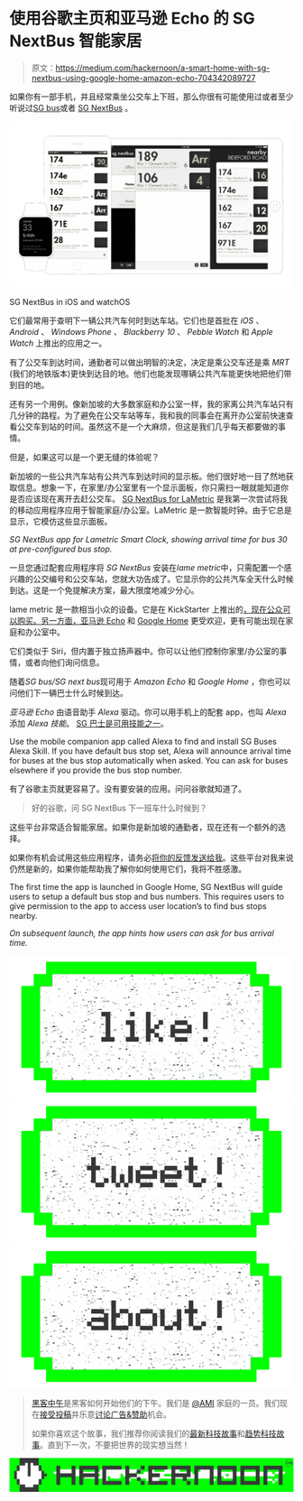 # 使用谷歌主页和亚马逊 Echo 的 SG NextBus 智能家居

> 原文：<https://medium.com/hackernoon/a-smart-home-with-sg-nextbus-using-google-home-amazon-echo-704342089727>

如果你有一部手机，并且经常乘坐公交车上下班，那么你很有可能使用过或者至少听说过[SG bus](https://itunes.apple.com/sg/app/sg-buses-singapore-bus-guide/id384353741?mt=8)或者 [SG NextBus](https://appsto.re/us/nxm6w.i) 。

![](img/4b6f9a6329cca4180bdf241d3109d4e1.png)

SG NextBus in iOS and watchOS

它们最常用于查明下一辆公共汽车何时到达车站。它们也是首批在 *iOS* 、 *Android* 、 *Windows Phone* 、 *Blackberry 10* 、 *Pebble Watch* 和 *Apple Watch* 上推出的应用之一。

有了公交车到达时间，通勤者可以做出明智的决定，决定是乘公交车还是乘 *MRT* (我们的地铁版本)更快到达目的地。他们也能发现哪辆公共汽车能更快地把他们带到目的地。

还有另一个用例。像新加坡的大多数家庭和办公室一样，我的家离公共汽车站只有几分钟的路程。为了避免在公交车站等车，我和我的同事会在离开办公室前快速查看公交车到站的时间。虽然这不是一个大麻烦，但这是我们几乎每天都要做的事情。

但是，如果这可以是一个更无缝的体验呢？

新加坡的一些公共汽车站有公共汽车到达时间的显示板。他们很好地一目了然地获取信息。想象一下，在家里/办公室里有一个显示面板，你只需扫一眼就能知道你是否应该现在离开去赶公交车。 [SG NextBus for LaMetric](http://apps.lametric.com/apps/sg_nextbus/1351) 是我第一次尝试将我的移动应用程序应用于智能家庭/办公室。LaMetric 是一款智能时钟。由于它总是显示，它模仿这些显示面板。

*SG NextBus app for Lametric Smart Clock, showing arrival time for bus 30 at pre-configured bus stop.*

一旦您通过配套应用程序将 *SG NextBus* 安装在*lame metric*中，只需配置一个感兴趣的公交编号和公交车站，您就大功告成了。它显示你的公共汽车全天什么时候到达。这是一个免提解决方案，最大限度地减少分心。

lame metric 是一款相当小众的设备。它是在 KickStarter 上推出的[，现在公众可以购买。](https://www.kickstarter.com/projects/smartatoms/lametric-customizable-smart-ticker-for-life-and-bu)[另一方面，亚马逊 Echo](https://www.amazon.com/Amazon-Echo-Bluetooth-Speaker-with-WiFi-Alexa/dp/B00X4WHP5E) 和 [Google Home](https://madeby.google.com/home/) 更受欢迎，更有可能出现在家庭和办公室中。

它们类似于 Siri，但内置于独立扬声器中。你可以让他们控制你家里/办公室的事情，或者向他们询问信息。

随着*SG bus/SG next bus*现可用于 *Amazon Echo* 和 *Google Home* ，你也可以问他们下一辆巴士什么时候到达。

*亚马逊 Echo* 由语音助手 *Alexa* 驱动。你可以用手机上的配套 app，也叫 *Alexa* 添加 *Alexa 技能*。 [SG 巴士是可用技能之一](https://www.alexaskillstore.com/SG-Buses/15378)。

Use the mobile companion app called Alexa to find and install SG Buses Alexa Skill. If you have default bus stop set, Alexa will announce arrival time for buses at the bus stop automatically when asked. You can ask for buses elsewhere if you provide the bus stop number.

有了谷歌主页就更容易了。没有要安装的应用。问问谷歌就知道了。

> 好的谷歌，问 SG NextBus 下一班车什么时候到？

这些平台非常适合智能家居。如果你是新加坡的通勤者，现在还有一个额外的选择。

如果你有机会试用这些应用程序，请务必[将你的反馈发送给我](http://twitter.com/honcheng)。这些平台对我来说仍然是新的，如果你能帮助我了解你如何使用它们，我将不胜感激。

The first time the app is launched in Google Home, SG NextBus will guide users to setup a default bus stop and bus numbers. This requires users to give permission to the app to access user location’s to find bus stops nearby.

*On subsequent launch, the app hints how users can ask for bus arrival time.*

[![](img/50ef4044ecd4e250b5d50f368b775d38.png)](http://bit.ly/HackernoonFB)[![](img/979d9a46439d5aebbdcdca574e21dc81.png)](https://goo.gl/k7XYbx)[![](img/2930ba6bd2c12218fdbbf7e02c8746ff.png)](https://goo.gl/4ofytp)

> [黑客中午](http://bit.ly/Hackernoon)是黑客如何开始他们的下午。我们是 [@AMI](http://bit.ly/atAMIatAMI) 家庭的一员。我们现在[接受投稿](http://bit.ly/hackernoonsubmission)并乐意[讨论广告&赞助](mailto:partners@amipublications.com)机会。
> 
> 如果你喜欢这个故事，我们推荐你阅读我们的[最新科技故事](http://bit.ly/hackernoonlatestt)和[趋势科技故事](https://hackernoon.com/trending)。直到下一次，不要把世界的现实想当然！

![](img/be0ca55ba73a573dce11effb2ee80d56.png)